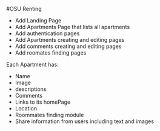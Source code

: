 #OSU Renting

* Add Landing Page
* Add Apartments Page that lists all apartments
* Add authentication pages
* Add Apartments creating and editing pages
* Add comments creating and editing pages
* Add roomates finding pages

Each Apartment has:
* Name
* Image
* descriptions
* Comments
* Links to its homePage
* Location
* Roommates finding module
* Share information from users including text and images
